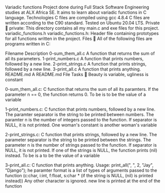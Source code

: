 Variadic functions
Project done during Full Stack Software Engineering studies at ALX Africa SE. It aims to learn about variadic functions in C language.
Technologies
C files are compiled using gcc 4.8.4
C files are written according to the C90 standard.
Tested on Ubuntu 20.04 LTS.
Private 📁
private: This directory contains all my main.c and exe files for this project.
variadic_functions.h
variadic_functions.h: Header file containing prototypes for all functions written in the project.
Files 📃
All of the following files are programs written in C:

Filename	Description
0-sum_them_all.c	A function that returns the sum of all its parameters.
1-print_numbers.c	A function that prints numbers, followed by a new line.
2-print_strings.c	A function that prints strings, followed by a new line.
3-print_all.c	A function that prints anything.
README.md	A README.md File
Tasks 📃
Beauty is variable, ugliness is constant

0-sum_them_all.c: C function that returns the sum of all its paramters.
If the parameter n == 0, the function returns 0.
To be is to be the value of a variable

1-print_numbers.c: C function that prints numbers, followed by a new line.
The paramter separator is the string to be printed between numbers.
The paramter n is the number of integers passed to the function.
If separator is NULL, it is not printed.
One woman's constant is another woman's variable

2-print_strings.c: C function that prints strings, followed by a new line.
The parameter separator is the string to be printed between the strings.
The parameter n is the number of strings passed to the function.
If separator is NULL, it is not printed.
If one of the strings is NULL, the function prints (nil) instead.
To be is a to be the value of a variable

3-print_all.c: C function that prints anything.
Usage: print_all(", ", 2, "Jay", "Django");
he paramter format is a list of types of arguments passed to the function (c:char, i:int, f:float, s:char * (if the string is NULL, (nil) is printed instead))
Any other character is ignored.
new line is printed at the end of the function

